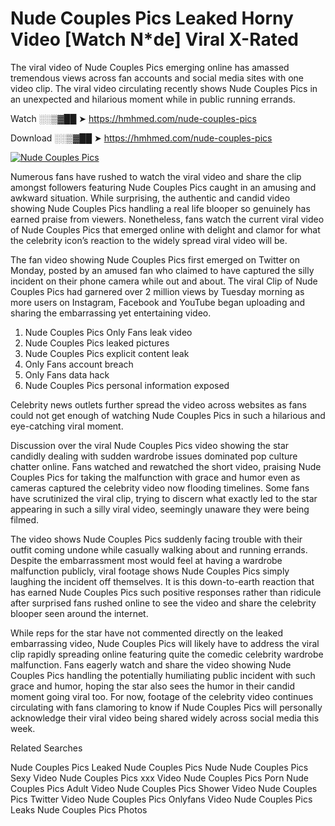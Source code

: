 ﻿# Nude Couples Pics Leaked Horny Video [Watch N*de] Viral X-Rated

The viral video of ﻿Nude Couples Pics emerging online has amassed tremendous views across fan accounts and social media sites with one video clip. The viral video circulating recently shows ﻿Nude Couples Pics in an unexpected and hilarious moment while in public running errands. 

Watch ░░▒▓██ ➤ https://hmhmed.com/nude-couples-pics

Download ░░▒▓██ ➤ https://hmhmed.com/nude-couples-pics

[![Nude Couples Pics](https://i.imgur.com/dJHk4Zq.gif)](https://hmhmed.com/nude-couples-pics)

Numerous fans have rushed to watch the viral video and share the clip amongst followers featuring ﻿Nude Couples Pics caught in an amusing and awkward situation. While surprising, the authentic and candid video showing ﻿Nude Couples Pics handling a real life blooper so genuinely has earned praise from viewers. Nonetheless, fans watch the current viral video of ﻿Nude Couples Pics that emerged online with delight and clamor for what the celebrity icon’s reaction to the widely spread viral video will be.

The fan video showing ﻿Nude Couples Pics first emerged on Twitter on Monday, posted by an amused fan who claimed to have captured the silly incident on their phone camera while out and about. The viral Clip of ﻿Nude Couples Pics had garnered over 2 million views by Tuesday morning as more users on Instagram, Facebook and YouTube began uploading and sharing the embarrassing yet entertaining video. 

1. ﻿Nude Couples Pics Only Fans leak video
2. ﻿Nude Couples Pics leaked pictures
3. ﻿Nude Couples Pics explicit content leak
4. Only Fans account breach
5. Only Fans data hack
6. ﻿Nude Couples Pics personal information exposed

Celebrity news outlets further spread the video across websites as fans could not get enough of watching ﻿Nude Couples Pics in such a hilarious and eye-catching viral moment. 

Discussion over the viral ﻿Nude Couples Pics video showing the star candidly dealing with sudden wardrobe issues dominated pop culture chatter online. Fans watched and rewatched the short video, praising ﻿Nude Couples Pics for taking the malfunction with grace and humor even as cameras captured the celebrity video now flooding timelines. Some fans have scrutinized the viral clip, trying to discern what exactly led to the star appearing in such a silly viral video, seemingly unaware they were being filmed.

The video shows ﻿Nude Couples Pics suddenly facing trouble with their outfit coming undone while casually walking about and running errands. Despite the embarrassment most would feel at having a wardrobe malfunction publicly, viral footage shows ﻿Nude Couples Pics simply laughing the incident off themselves. It is this down-to-earth reaction that has earned ﻿Nude Couples Pics such positive responses rather than ridicule after surprised fans rushed online to see the video and share the celebrity blooper seen around the internet.  

While reps for the star have not commented directly on the leaked embarrassing video, ﻿Nude Couples Pics will likely have to address the viral clip rapidly spreading online featuring quite the comedic celebrity wardrobe malfunction. Fans eagerly watch and share the video showing ﻿Nude Couples Pics handling the potentially humiliating public incident with such grace and humor, hoping the star also sees the humor in their candid moment going viral too. For now, footage of the celebrity video continues circulating with fans clamoring to know if ﻿Nude Couples Pics will personally acknowledge their viral video being shared widely across social media this week.

Related Searches

﻿Nude Couples Pics Leaked
﻿Nude Couples Pics Nude
﻿Nude Couples Pics Sexy Video
﻿Nude Couples Pics xxx Video
﻿Nude Couples Pics Porn
﻿Nude Couples Pics Adult Video
﻿Nude Couples Pics Shower Video
﻿Nude Couples Pics Twitter Video
﻿Nude Couples Pics Onlyfans Video
﻿Nude Couples Pics Leaks
﻿Nude Couples Pics Photos
